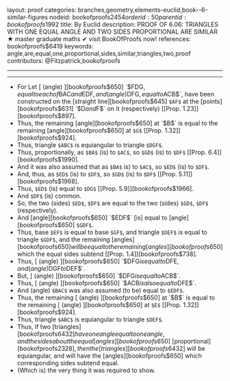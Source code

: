layout: proof
categories: branches,geometry,elements-euclid,book--6-similar-figures
nodeid: bookofproofs$2454
orderid: 50
parentid: bookofproofs$1992
title: By Euclid
description: PROOF OF 6.06: TRIANGLES WITH ONE EQUAL ANGLE AND TWO SIDES PROPORTIONAL ARE SIMILAR &#9733; master graduate maths &#10004; visit BookOfProofs now!
references: bookofproofs$6419
keywords: angle,are,equal,one,proportional,sides,similar,triangles,two,proof
contributors: @Fitzpatrick,bookofproofs

---


---



* For Let [ (angle) ][bookofproofs$650] `$FDG$`, equal to each of `$BAC$` and `$EDF$`, and (angle) `$DFG$`, equal to `$ACB$`, have been constructed on the [straight line][bookofproofs$645] `$AF$` at the [points][bookofproofs$631] `$D$` and `$F$` on it (respectively) [[Prop. 1.23]][bookofproofs$897].
* Thus, the remaining [angle][bookofproofs$650] at `$B$` is equal to the remaining [angle][bookofproofs$650] at `$G$` [[Prop. 1.32]][bookofproofs$924].
* Thus, triangle `$ABC$` is equiangular to triangle `$DGF$`.
* Thus, proportionally, as `$BA$` (is) to `$AC$`, so `$GD$` (is) to `$DF$` [[Prop. 6.4]][bookofproofs$1990].
* And it was also assumed that as `$BA$` is) to `$AC$`, so `$ED$` (is) to `$DF$`.
* And, thus, as `$ED$` (is) to `$DF$`, so `$GD$` (is) to `$DF$` [[Prop. 5.11]][bookofproofs$1968].
* Thus, `$ED$` (is) equal to `$DG$` [[Prop. 5.9]][bookofproofs$1966].
* And `$DF$` (is) common.
* So, the two (sides) `$ED$`, `$DF$` are equal to the two (sides) `$GD$`, `$DF$` (respectively).
* And [angle][bookofproofs$650] `$EDF$` [is] equal to [angle][bookofproofs$650] `$GDF$`.
* Thus, base `$EF$` is equal to base `$GF$`, and triangle `$DEF$` is equal to triangle `$GDF$`, and the remaining [angles][bookofproofs$650] will be equal to the remaining [angles][bookofproofs$650] which the equal sides subtend [[Prop. 1.4]][bookofproofs$738].
* Thus, [ (angle) ][bookofproofs$650] `$DFG$` is equal to `$DFE$`, and (angle) `$DGF$` to `$DEF$`.
* But, [ (angle) ][bookofproofs$650] `$DFG$` is equal to `$ACB$`.
* Thus, [ (angle) ][bookofproofs$650] `$ACB$` is also equal to `$DFE$`.
* And (angle) `$BAC$` was also assumed (to be) equal to `$EDF$`.
* Thus, the remaining [ (angle) ][bookofproofs$650] at `$B$` is equal to the remaining [ (angle) ][bookofproofs$650] at `$E$` [[Prop. 1.32]][bookofproofs$924].
* Thus, triangle `$ABC$` is equiangular to triangle `$DEF$`.
* Thus, if two [triangles][bookofproofs$6432] have one angle equal to one angle, and the sides about the equal [angles][bookofproofs$650] [proportional][bookofproofs$2328], then the [triangles][bookofproofs$6432] will be equiangular, and will have the [angles][bookofproofs$650] which corresponding sides subtend equal.
* (Which is) the very thing it was required to show.
